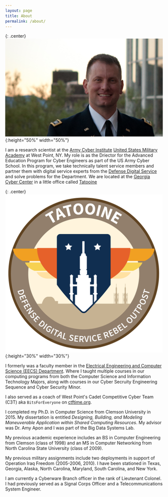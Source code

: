 ```yaml
---
layout: page
title: About
permalink: /about/
---
```


{: .center}
![](/assets/pics/me.jpg){:height="50%" width="50%"}

I am a research scientist at the [Army Cyber Institute](https://cyber.army.mil) [United States Military Academy](http://www.westpoint.edu) at West Point, NY. My role is as the Driector for the Advanced Education Program for Cyber Engineers as part of the US Army Cyber School. In this program, we take technically talent service members and partner them with digital service experts from the [Defense Digital Service](http://www.dds.mil) and solve problems for the Department. We are located at the [Georgia Cyber Center](http://cybercenter.georgia.gov) in a little office called [Tatooine](https://www.defenseone.com/technology/2018/10/welcome-tatooine-us-armys-newest-cyber-training-space/152331/)

{: .center}
![Tatooine Coin](/assets/images/tatooine_coin.png){:height="30%" width="30%"}

I formerly was a faculty member in the [Electrical Engineering and Computer Science (EECS) Department](http://www.usma.edu/eecs). Where I taught multiple courses in our computing programs from both the Computer Science and Information Technology Majors, along with courses in our Cyber Secruity Engineering Sequence and Cyber Security Minor.

I also served as a coach of West Point's Cadet Competitive Cyber Team (C3T) aka `BitsForEveryone` on [ctftime.org](http://www.ctftime.org/).

I completed my Ph.D. in Computer Science from Clemson University in 2015. My dissertation is entitled _Designing, Building, and Modeling Maneuverable Application within Shared Computing Resources_. My advisor was Dr. Amy Apon and I was part of the Big Data Systems Lab. 

My previous academic experience includes an BS in Computer Engineering from Clemson (class of 1998) and an MS in Computer Networking from North Carolina State University (class of 2009). 

My previous military assignments include two deployments in support of Operation Iraq Freedom (2005-2006, 2010). I have been stationed in Texas, Georgia, Alaska, North Carolina, Maryland, South Carolina, and New York. 

I am currently a Cyberware Branch officer in the rank of Lieutenant Colonel. I had previously served as a Signal Corps Officer and a Telecommunications System Engineer.
